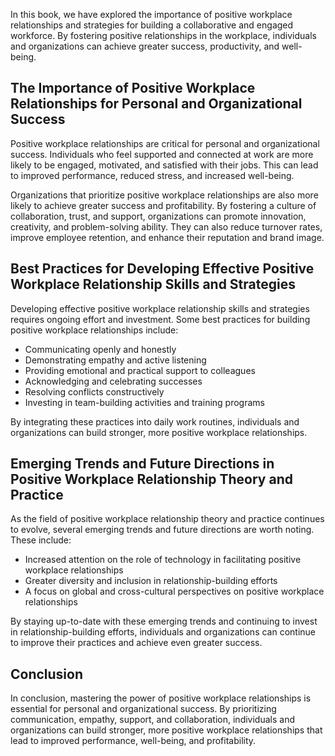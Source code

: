 
In this book, we have explored the importance of positive workplace relationships and strategies for building a collaborative and engaged workforce. By fostering positive relationships in the workplace, individuals and organizations can achieve greater success, productivity, and well-being.

The Importance of Positive Workplace Relationships for Personal and Organizational Success
------------------------------------------------------------------------------------------

Positive workplace relationships are critical for personal and organizational success. Individuals who feel supported and connected at work are more likely to be engaged, motivated, and satisfied with their jobs. This can lead to improved performance, reduced stress, and increased well-being.

Organizations that prioritize positive workplace relationships are also more likely to achieve greater success and profitability. By fostering a culture of collaboration, trust, and support, organizations can promote innovation, creativity, and problem-solving ability. They can also reduce turnover rates, improve employee retention, and enhance their reputation and brand image.

Best Practices for Developing Effective Positive Workplace Relationship Skills and Strategies
---------------------------------------------------------------------------------------------

Developing effective positive workplace relationship skills and strategies requires ongoing effort and investment. Some best practices for building positive workplace relationships include:

* Communicating openly and honestly
* Demonstrating empathy and active listening
* Providing emotional and practical support to colleagues
* Acknowledging and celebrating successes
* Resolving conflicts constructively
* Investing in team-building activities and training programs

By integrating these practices into daily work routines, individuals and organizations can build stronger, more positive workplace relationships.

Emerging Trends and Future Directions in Positive Workplace Relationship Theory and Practice
--------------------------------------------------------------------------------------------

As the field of positive workplace relationship theory and practice continues to evolve, several emerging trends and future directions are worth noting. These include:

* Increased attention on the role of technology in facilitating positive workplace relationships
* Greater diversity and inclusion in relationship-building efforts
* A focus on global and cross-cultural perspectives on positive workplace relationships

By staying up-to-date with these emerging trends and continuing to invest in relationship-building efforts, individuals and organizations can continue to improve their practices and achieve even greater success.

Conclusion
----------

In conclusion, mastering the power of positive workplace relationships is essential for personal and organizational success. By prioritizing communication, empathy, support, and collaboration, individuals and organizations can build stronger, more positive workplace relationships that lead to improved performance, well-being, and profitability.

